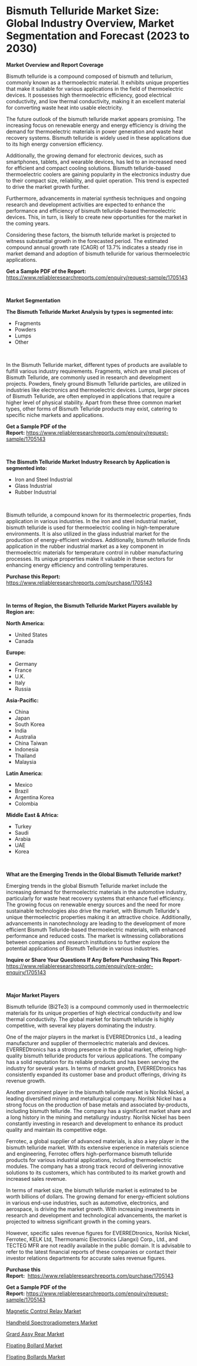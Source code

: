 <p><h1>Bismuth Telluride Market Size: Global Industry Overview, Market Segmentation and Forecast (2023 to 2030)</h1></p><p><strong>Market Overview and Report Coverage</strong></p>
<p><p>Bismuth telluride is a compound composed of bismuth and tellurium, commonly known as a thermoelectric material. It exhibits unique properties that make it suitable for various applications in the field of thermoelectric devices. It possesses high thermoelectric efficiency, good electrical conductivity, and low thermal conductivity, making it an excellent material for converting waste heat into usable electricity.</p><p>The future outlook of the bismuth telluride market appears promising. The increasing focus on renewable energy and energy efficiency is driving the demand for thermoelectric materials in power generation and waste heat recovery systems. Bismuth telluride is widely used in these applications due to its high energy conversion efficiency.</p><p>Additionally, the growing demand for electronic devices, such as smartphones, tablets, and wearable devices, has led to an increased need for efficient and compact cooling solutions. Bismuth telluride-based thermoelectric coolers are gaining popularity in the electronics industry due to their compact size, reliability, and quiet operation. This trend is expected to drive the market growth further.</p><p>Furthermore, advancements in material synthesis techniques and ongoing research and development activities are expected to enhance the performance and efficiency of bismuth telluride-based thermoelectric devices. This, in turn, is likely to create new opportunities for the market in the coming years.</p><p>Considering these factors, the bismuth telluride market is projected to witness substantial growth in the forecasted period. The estimated compound annual growth rate (CAGR) of 13.7% indicates a steady rise in market demand and adoption of bismuth telluride for various thermoelectric applications.</p></p>
<p><strong>Get a Sample PDF of the Report:</strong> <a href="https://www.reliableresearchreports.com/enquiry/request-sample/1705143">https://www.reliableresearchreports.com/enquiry/request-sample/1705143</a></p>
<p>&nbsp;</p>
<p><strong>Market Segmentation</strong></p>
<p><strong>The Bismuth Telluride Market Analysis by types is segmented into:</strong></p>
<p><ul><li>Fragments</li><li>Powders</li><li>Lumps</li><li>Other</li></ul></p>
<p>&nbsp;</p>
<p><p>In the Bismuth Telluride market, different types of products are available to fulfill various industry requirements. Fragments, which are small pieces of Bismuth Telluride, are commonly used in research and development projects. Powders, finely ground Bismuth Telluride particles, are utilized in industries like electronics and thermoelectric devices. Lumps, larger pieces of Bismuth Telluride, are often employed in applications that require a higher level of physical stability. Apart from these three common market types, other forms of Bismuth Telluride products may exist, catering to specific niche markets and applications.</p></p>
<p><strong>Get a Sample PDF of the Report:</strong>&nbsp;<a href="https://www.reliableresearchreports.com/enquiry/request-sample/1705143">https://www.reliableresearchreports.com/enquiry/request-sample/1705143</a></p>
<p>&nbsp;</p>
<p><strong>The Bismuth Telluride Market Industry Research by Application is segmented into:</strong></p>
<p><ul><li>Iron and Steel Industrial</li><li>Glass Industrial</li><li>Rubber Industrial</li></ul></p>
<p>&nbsp;</p>
<p><p>Bismuth telluride, a compound known for its thermoelectric properties, finds application in various industries. In the iron and steel industrial market, bismuth telluride is used for thermoelectric cooling in high-temperature environments. It is also utilized in the glass industrial market for the production of energy-efficient windows. Additionally, bismuth telluride finds application in the rubber industrial market as a key component in thermoelectric materials for temperature control in rubber manufacturing processes. Its unique properties make it valuable in these sectors for enhancing energy efficiency and controlling temperatures.</p></p>
<p><strong>Purchase this Report:</strong>&nbsp; <a href="https://www.reliableresearchreports.com/purchase/1705143">https://www.reliableresearchreports.com/purchase/1705143</a></p>
<p>&nbsp;</p>
<p><strong>In terms of Region, the Bismuth Telluride Market Players available by Region are:</strong></p>
<p>
    <p> <strong> North America: </strong>
        <ul>
            <li>United States</li>
            <li>Canada</li>
        </ul>
        </p> 
    <p> <strong> Europe: </strong>
        <ul>
            <li>Germany</li>
            <li>France</li>
            <li>U.K.</li>
            <li>Italy</li>
            <li>Russia</li>
        </ul>
        </p> 
    <p> <strong> Asia-Pacific: </strong>
        <ul>
            <li>China</li>
            <li>Japan</li>
            <li>South Korea</li>
            <li>India</li>
            <li>Australia</li>
            <li>China Taiwan</li>
            <li>Indonesia</li>
            <li>Thailand</li>
            <li>Malaysia</li>
        </ul>
        </p> 
    <p> <strong> Latin America: </strong>
        <ul>
            <li>Mexico</li>
            <li>Brazil</li>
            <li>Argentina Korea</li>
            <li>Colombia</li>
        </ul>
        </p> 
    <p> <strong> Middle East & Africa: </strong>
        <ul>
            <li>Turkey</li>
            <li>Saudi</li>
            <li>Arabia</li>
            <li>UAE</li>
            <li>Korea</li>
        </ul>
    </p>
    </p>
<p>&nbsp;</p>
<p><strong>What are the Emerging Trends in the Global Bismuth Telluride market?</strong></p>
<p><p>Emerging trends in the global Bismuth Telluride market include the increasing demand for thermoelectric materials in the automotive industry, particularly for waste heat recovery systems that enhance fuel efficiency. The growing focus on renewable energy sources and the need for more sustainable technologies also drive the market, with Bismuth Telluride's unique thermoelectric properties making it an attractive choice. Additionally, advancements in nanotechnology are leading to the development of more efficient Bismuth Telluride-based thermoelectric materials, with enhanced performance and reduced costs. The market is witnessing collaborations between companies and research institutions to further explore the potential applications of Bismuth Telluride in various industries.</p></p>
<p><strong>Inquire or Share Your Questions If Any Before Purchasing This Report</strong>- <a href="https://www.reliableresearchreports.com/enquiry/pre-order-enquiry/1705143">https://www.reliableresearchreports.com/enquiry/pre-order-enquiry/1705143</a></p>
<p>&nbsp;</p>
<p><strong>Major Market Players</strong></p>
<p><p>Bismuth telluride (Bi2Te3) is a compound commonly used in thermoelectric materials for its unique properties of high electrical conductivity and low thermal conductivity. The global market for bismuth telluride is highly competitive, with several key players dominating the industry.</p><p>One of the major players in the market is EVERREDtronics Ltd., a leading manufacturer and supplier of thermoelectric materials and devices. EVERREDtronics has a strong presence in the global market, offering high-quality bismuth telluride products for various applications. The company has a solid reputation for its reliable products and has been serving the industry for several years. In terms of market growth, EVERREDtronics has consistently expanded its customer base and product offerings, driving its revenue growth.</p><p>Another prominent player in the bismuth telluride market is Norilsk Nickel, a leading diversified mining and metallurgical company. Norilsk Nickel has a strong focus on the production of base metals and associated by-products, including bismuth telluride. The company has a significant market share and a long history in the mining and metallurgy industry. Norilsk Nickel has been constantly investing in research and development to enhance its product quality and maintain its competitive edge.</p><p>Ferrotec, a global supplier of advanced materials, is also a key player in the bismuth telluride market. With its extensive experience in materials science and engineering, Ferrotec offers high-performance bismuth telluride products for various industrial applications, including thermoelectric modules. The company has a strong track record of delivering innovative solutions to its customers, which has contributed to its market growth and increased sales revenue.</p><p>In terms of market size, the bismuth telluride market is estimated to be worth billions of dollars. The growing demand for energy-efficient solutions in various end-use industries, such as automotive, electronics, and aerospace, is driving the market growth. With increasing investments in research and development and technological advancements, the market is projected to witness significant growth in the coming years.</p><p>However, specific sales revenue figures for EVERREDtronics, Norilsk Nickel, Ferrotec, KELK Ltd, Thermonamic Electronics (Jiangxi) Corp., Ltd., and TECTEG MFR are not readily available in the public domain. It is advisable to refer to the latest financial reports of these companies or contact their investor relations departments for accurate sales revenue figures.</p></p>
<p><strong>Purchase this Report:</strong>&nbsp;&nbsp;<a href="https://www.reliableresearchreports.com/purchase/1705143">https://www.reliableresearchreports.com/purchase/1705143</a></p>
<p></p>
<p><strong>Get a Sample PDF of the Report:</strong>&nbsp;<a href="https://www.reliableresearchreports.com/enquiry/request-sample/1705143">https://www.reliableresearchreports.com/enquiry/request-sample/1705143</a></p>
<p><p><a href="https://www.linkedin.com/pulse/magnetic-control-relay-market-insights-players-forecast-fvate/">Magnetic Control Relay Market</a></p><p><a href="https://medium.com/@olenwuckert56/handheld-spectroradiometers-market-the-key-to-successful-business-strategy-forecast-till-2030-6ccde0bb8271">Handheld Spectroradiometers Market</a></p><p><a href="https://www.linkedin.com/pulse/grard-assy-rear-market-size-2023-2030-global-industrial-6ckge/">Grard Assy Rear Market</a></p><p><a href="https://github.com/rahu1503/Market-Research-Report-List-1/blob/main/floating-bollard-market.md">Floating Bollard Market</a></p><p><a href="https://github.com/gshchiplitsov/Market-Research-Report-List-1/blob/main/floating-bollards-market.md">Floating Bollards Market</a></p></p>